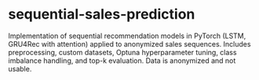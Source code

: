 # sequential-sales-prediction
Implementation of sequential recommendation models in PyTorch (LSTM, GRU4Rec with attention) applied to anonymized sales sequences. Includes preprocessing, custom datasets, Optuna hyperparameter tuning, class imbalance handling, and top-k evaluation. Data is anonymized and not usable.
